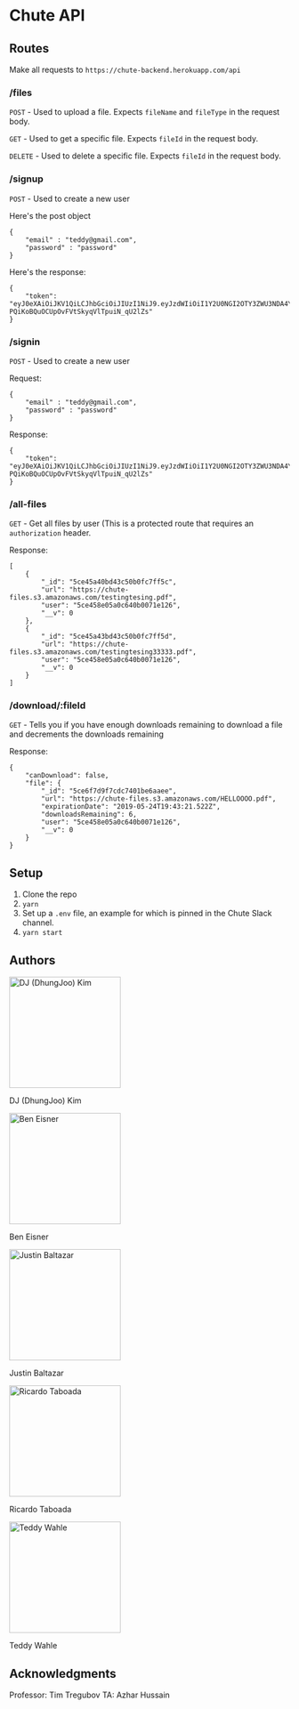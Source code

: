 # Chute API

## Routes
Make all requests to `https://chute-backend.herokuapp.com/api`

### /files

`POST` - Used to upload a file. Expects `fileName` and `fileType` in the request body.

`GET` - Used to get a specific file. Expects `fileId` in the request body.

`DELETE` - Used to delete a specific file. Expects `fileId` in the request body.

### /signup

`POST` - Used to create a new user

Here's the post object
```
{
	"email" : "teddy@gmail.com",
	"password" : "password"
}
```

Here's the response:
```
{
    "token": "eyJ0eXAiOiJKV1QiLCJhbGciOiJIUzI1NiJ9.eyJzdWIiOiI1Y2U0NGI2OTY3ZWU3NDA4YWJlNTA2MTgiLCJpYXQiOjE1NTg0NjUzODUyNDd9._Uh1_KA-PQiKoBQuOCUpOvFVtSkyqVlTpuiN_qU2lZs"
}
```

### /signin

`POST` - Used to create a new user

Request:

```
{
	"email" : "teddy@gmail.com",
	"password" : "password"
}
```

Response:

```
{
    "token": "eyJ0eXAiOiJKV1QiLCJhbGciOiJIUzI1NiJ9.eyJzdWIiOiI1Y2U0NGI2OTY3ZWU3NDA4YWJlNTA2MTgiLCJpYXQiOjE1NTg0NjUzODUyNDd9._Uh1_KA-PQiKoBQuOCUpOvFVtSkyqVlTpuiN_qU2lZs"
}
```

### /all-files

`GET` - Get all files by user (This is a protected route that requires an `authorization` header.

Response:

```
[
    {
        "_id": "5ce45a40bd43c50b0fc7ff5c",
        "url": "https://chute-files.s3.amazonaws.com/testingtesing.pdf",
        "user": "5ce458e05a0c640b0071e126",
        "__v": 0
    },
    {
        "_id": "5ce45a43bd43c50b0fc7ff5d",
        "url": "https://chute-files.s3.amazonaws.com/testingtesing33333.pdf",
        "user": "5ce458e05a0c640b0071e126",
        "__v": 0
    }
]
```

### /download/:fileId

`GET` - Tells you if you have enough downloads remaining to download a file and decrements the downloads remaining

Response:
```
{
    "canDownload": false,
    "file": {
        "_id": "5ce6f7d9f7cdc7401be6aaee",
        "url": "https://chute-files.s3.amazonaws.com/HELLOOOO.pdf",
        "expirationDate": "2019-05-24T19:43:21.522Z",
        "downloadsRemaining": 6,
        "user": "5ce458e05a0c640b0071e126",
        "__v": 0
    }
}
```

## Setup

1. Clone the repo
2. `yarn`
3. Set up a `.env` file, an example for which is pinned in the Chute Slack channel.
4. `yarn start`

## Authors

<img src="https://imgur.com/rnoVEXT.jpg" alt="DJ (DhungJoo) Kim" width="200"/>
<p>DJ (DhungJoo) Kim</p>
<img src="https://imgur.com/Ft3zYd0.jpg" alt="Ben Eisner" width="200"/>
<p>Ben Eisner</p>
<img src="https://imgur.com/2Lz1TGE.jpg" alt="Justin Baltazar" width="200"/>
<p>Justin Baltazar</p>
<img src="https://imgur.com/O5SKy33.jpg" alt="Ricardo Taboada" width="200"/>
<p>Ricardo Taboada</p>
<img src="https://imgur.com/yPdFoc7.jpg" alt="Teddy Wahle" width="200"/>
<p>Teddy Wahle</p>


## Acknowledgments
Professor: Tim Tregubov
TA: Azhar Hussain
